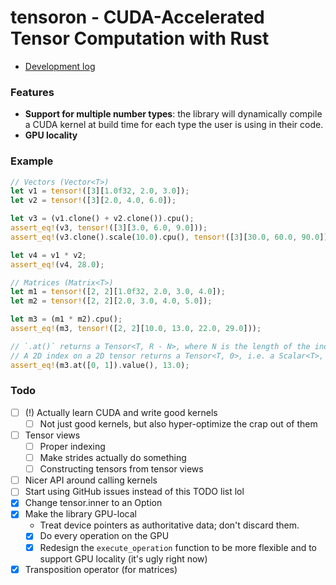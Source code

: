 # tensoron - CUDA-Accelerated Tensor Computation with Rust

- [Development log](https://vlimki.dev/writing/tensoron)

### Features
- **Support for multiple number types**: the library will dynamically compile a CUDA kernel at build time for each type the user is using in their code.
- **GPU locality**

### Example
```rust
// Vectors (Vector<T>)
let v1 = tensor!([3][1.0f32, 2.0, 3.0]);
let v2 = tensor!([3][2.0, 4.0, 6.0]);

let v3 = (v1.clone() + v2.clone()).cpu();
assert_eq!(v3, tensor!([3][3.0, 6.0, 9.0]));
assert_eq!(v3.clone().scale(10.0).cpu(), tensor!([3][30.0, 60.0, 90.0]));

let v4 = v1 * v2;
assert_eq!(v4, 28.0);

// Matrices (Matrix<T>)
let m1 = tensor!([2, 2][1.0f32, 2.0, 3.0, 4.0]);
let m2 = tensor!([2, 2][2.0, 3.0, 4.0, 5.0]);

let m3 = (m1 * m2).cpu();
assert_eq!(m3, tensor!([2, 2][10.0, 13.0, 22.0, 29.0]));

// `.at()` returns a Tensor<T, R - N>, where N is the length of the index array.
// A 2D index on a 2D tensor returns a Tensor<T, 0>, i.e. a Scalar<T>, on which you can call `.value()`.
assert_eq!(m3.at([0, 1]).value(), 13.0);
```

### Todo
- [ ] (!) Actually learn CUDA and write good kernels
    - [ ] Not just good kernels, but also hyper-optimize the crap out of them
- [ ] Tensor views
    - [ ] Proper indexing
    - [ ] Make strides actually do something
    - [ ] Constructing tensors from tensor views
- [ ] Nicer API around calling kernels
- [ ] Start using GitHub issues instead of this TODO list lol
- [x] Change tensor.inner to an Option
- [x] Make the library GPU-local
    - Treat device pointers as authoritative data; don't discard them.
    - [x] Do every operation on the GPU
    - [x] Redesign the `execute_operation` function to be more flexible and to support GPU locality (it's ugly right now)
- [x] Transposition operator (for matrices)

